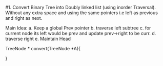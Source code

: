 #1. Convert Binary Tree into Doubly linked list (using inorder Traversal). Without any extra space and using the same pointers i.e left as previous and right as next.

Main Idea:
a. Keep a global Prev pointer
b. traverse left subtree
c. for current node its left would be prev and update prev->right to be curr.
d. traverse right
e. Maintain Head

TreeNode * convert(TreeNode *A){

}

